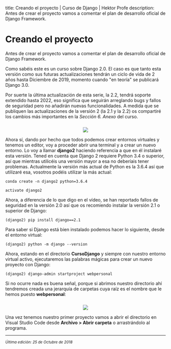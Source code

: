 title: Creando el proyecto | Curso de Django | Hektor Profe
description: Antes de crear el proyecto vamos a comentar el plan de desarrollo oficial de Django Framework.

# Creando el proyecto

Antes de crear el proyecto vamos a comentar el plan de desarrollo oficial de Django Framework.

Como sabéis este es un curso sobre Django 2.0. El caso es que tanto esta versión como sus futuras actualizaciones tendrán un ciclo de vida de 2 años hasta Diciembre de 2019, momento cuando "en teoría" se publicará Django 3.0.

Por suerte la última actualización de esta serie, la 2.2, tendrá soporte extendido hasta 2022, eso significa que seguirán arreglando bugs y fallos de seguridad pero no añadirán nuevas funcionalidades. A medida que se publiquen las actualizaciones de la versión 2 (la 2.1 y la 2.2) os compartiré los cambios más importantes en la *Sección 6. Anexo* del curso. 

<div style="text-align:center;margin-top:25px"><img src="{{cdn}}/django/01b.png" /></div>

Ahora sí, dando por hecho que todos podemos crear entornos virtuales y tenemos un editor, voy a proceder abrir una terminal y a crear un nuevo entorno. Lo voy a llamar **django2** haciendo referencia a que en él instalaré esta versión. Tened en cuenta que Django 2 requiere Python 3.4 o superior, así que mientras utilicéis una versión mayor a esa no deberíais tener problemas. Actualmente la versión más actual de Python es la 3.6.4 así que utilizaré esa, vosotros podéis utilizar la más actual:

```
conda create -n django2 python=3.6.4
```

```
activate django2
```

Ahora, a diferencia de lo que digo en el vídeo, se han reportado fallos de seguridad en la versión 2.0 así que os recomiendo instalar la versión 2.1 o superior de Django:

```
(django2) pip install django==2.1
```

Para saber si Django está bien instalado podemos hacer lo siguiente, desde el entorno virtual:

```
(django2) python -m django --version
```

Ahora, estando en el directorio **CursoDjango** y siempre con nuestro entorno virtual activo, ejecutaremos las palabras mágicas para crear un nuevo proyecto con Django:

```
(django2) django-admin startproject webpersonal
```

Si no ocurre nada es buena señal, porque si abrimos nuestro directorio ahí tendremos creada una jerarquía de carpetas cuya raíz es el nombre que le hemos puesto **webpersonal**:

<div style="text-align:center;margin-top:25px"><img src="{{cdn}}/django/02.png"/></div>

Una vez tenemos nuestro primer proyecto vamos a abrir el directorio en Visual Studio Code desde **Archivo > Abrir carpeta** o arrastrándolo al programa.

___
<small class="edited"><i>Última edición: 25 de Octubre de 2018</i></small>